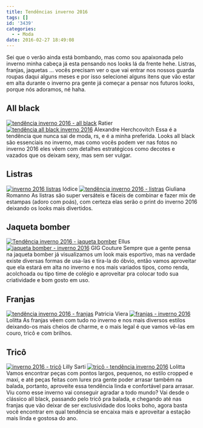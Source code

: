 ```yaml
---
title: Tendências inverno 2016
tags: []
id: '3439'
categories:
  - - Moda
date: 2016-02-27 18:49:08
---
```


Sei que o verão ainda está bombando, mas como sou apaixonada pelo inverno minha cabeça já esta pensando nos looks lá da frente hehe. Listras, franjas, jaquetas ... vocês precisam ver o que vai entrar nos nossos guarda roupas daqui alguns meses e por isso selecionei alguns itens que vão estar em alta durante o inverno pra gente já começar a pensar nos futuros looks, porque nós adoramos, né haha.

## All black

[![tendência inverno 2016 - all black ](http://natalia.blog.br/wp-content/uploads/2016/02/all-black-ratier-681x1024.jpg)](http://natalia.blog.br/wp-content/uploads/2016/02/all-black-ratier.jpg) Ratier [![tendência all black inverno 2016 ](http://natalia.blog.br/wp-content/uploads/2016/02/all-black-alexandre-herchcovith-681x1024.jpg)](http://natalia.blog.br/wp-content/uploads/2016/02/all-black-alexandre-herchcovith.jpg) Alexandre Herchcovitch Essa é a tendência que nunca sai de moda, rs, e é a minha preferida. Looks all black são essenciais no inverno, mas como vocês podem ver nas fotos no inverno 2016 eles vêem com detalhes estratégicos como decotes e vazados que os deixam sexy, mas sem ser vulgar.

## Listras

[![inverno 2016 listras](http://natalia.blog.br/wp-content/uploads/2016/02/listras-Iódice-680x1024.jpg)](http://natalia.blog.br/wp-content/uploads/2016/02/listras-Iódice.jpg) Iódice [![tendência inverno 2016 - listras](http://natalia.blog.br/wp-content/uploads/2016/02/listras-giuliana-romanno-681x1024.jpg)](http://natalia.blog.br/wp-content/uploads/2016/02/listras-giuliana-romanno.jpg) Giuliana Romanno As listras são super versáteis e fáceis de combinar e fazer mix de estampas (adoro com poás), com certeza elas serão o print do inverno 2016 deixando os looks mais divertidos.

## Jaqueta bomber

[![Tendência inverno 2016 - jaqueta bomber ](http://natalia.blog.br/wp-content/uploads/2016/02/jaqueta-bomber-ellus-680x1024.jpg)](http://natalia.blog.br/wp-content/uploads/2016/02/jaqueta-bomber-ellus.jpg) Ellus [![jaqueta bomber - inverno 2016](http://natalia.blog.br/wp-content/uploads/2016/02/jaqueta-bomber-gig-couture-680x1024.jpg)](http://natalia.blog.br/wp-content/uploads/2016/02/jaqueta-bomber-gig-couture.jpg) GIG Couture Sempre que a gente pensa na jaqueta bomber já visualizamos um look mais esportivo, mas na verdade existe diversas formas de usa-las e tira-la do óbvio, então vamos aproveitar que ela estará em alta no inverno e nos mais variados tipos, como renda, acolchoada ou tipo time de colégio e aproveitar pra colocar todo sua criatividade e bom gosto em uso.

## Franjas

[![tendência inverno 2016 - franjas](http://natalia.blog.br/wp-content/uploads/2016/02/franjas-Patricia-vieira-682x1024.jpg)](http://natalia.blog.br/wp-content/uploads/2016/02/franjas-Patricia-vieira.jpg) Patricia Viera [![franjas - inverno 2016](http://natalia.blog.br/wp-content/uploads/2016/02/franjas-Lolitta-682x1024.jpg)](http://natalia.blog.br/wp-content/uploads/2016/02/franjas-Lolitta.jpg) Lolitta As franjas vêem com tudo no inverno e nos mais diversos estilos deixando-os mais cheios de charme, e o mais legal é que vamos vê-las em couro, tricô e com brilhos.

## Tricô

[![inverno 2016 - tricô ](http://natalia.blog.br/wp-content/uploads/2016/02/tricot-Lilly-Sarti-682x1024.jpg)](http://natalia.blog.br/wp-content/uploads/2016/02/tricot-Lilly-Sarti.jpg) Lilly Sarti [![tricô - tendência inverno 2016](http://natalia.blog.br/wp-content/uploads/2016/02/tricot-Lolitta-681x1024.jpg)](http://natalia.blog.br/wp-content/uploads/2016/02/tricot-Lolitta.jpg) Lolitta Vamos encontrar peças com pontos largos, pequenos, no estilo cropped e maxi, e até peças feitas com lurex pra gente poder arrasar também na balada, portanto, aproveite essa tendência linda e confortável para arrasar. Viu como esse inverno vai conseguir agradar a todo mundo? Vai desde o clássico all black, passando pelo tricô pra balada, e chegando até nas franjas que vão deixar de ser exclusividade dos looks boho, agora basta você encontrar em qual tendência se encaixa mais e aproveitar a estação mais linda e gostosa do ano.